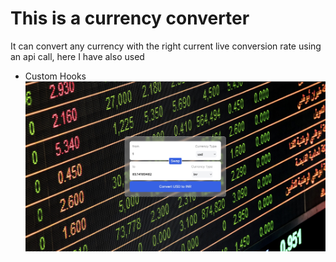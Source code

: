 # This is a currency converter 
 It can convert any currency with the right current live conversion rate using an api call, here I have also used
 - Custom Hooks
 ![screenshot](images/screenshot.jpg)